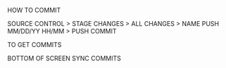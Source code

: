HOW TO COMMIT

SOURCE CONTROL > STAGE CHANGES > ALL CHANGES > NAME PUSH MM/DD/YY HH/MM > PUSH COMMIT

TO GET COMMITS

BOTTOM OF SCREEN
SYNC COMMITS

